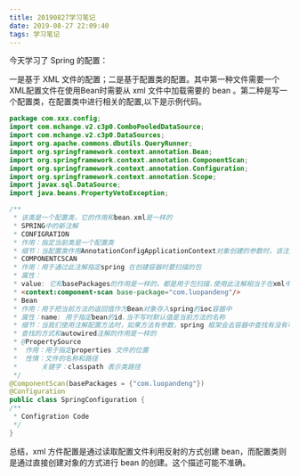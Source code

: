 ```yaml
---
title: 20190827学习笔记
date: 2019-08-27 22:09:40
tags: 学习笔记
---
```


今天学习了 Spring 的配置：



<!--more-->



一是基于 XML 文件的配置；二是基于配置类的配置。其中第一种文件需要一个XML配置文件在使用Bean时需要从 xml 文件中加载需要的 bean 。第二种是写一个配置类，在配置类中进行相关的配置,以下是示例代码。

```java
package com.xxx.config;
import com.mchange.v2.c3p0.ComboPooledDataSource;
import com.mchange.v2.c3p0.DataSources;
import org.apache.commons.dbutils.QueryRunner;
import org.springframework.context.annotation.Bean;
import org.springframework.context.annotation.ComponentScan;
import org.springframework.context.annotation.Configuration;
import org.springframework.context.annotation.Scope;
import javax.sql.DataSource;
import java.beans.PropertyVetoException;

/**
 * 该类是一个配置类，它的作用和bean.xml是一样的
 * SPRING中的新注解
 * CONFIGRATION
 * 作用：指定当前类是一个配置类
 * 细节：当配置类作用AnnotationConfigApplicationContext对象创建的参数时，该注解可以不写
 * COMPONENTCSCAN
 * 作用：用于通过此注解指定spring 在创建容器时要扫描的包
 * 属性：
 * value: 它和basePackages的作用是一样的，都是用于包扫描.使用此注解相当于在xml中配置了：
 * <context:component-scan base-package="com.luopandeng"/>
 * Bean
 * 作用：用于把当前方法的返回值作为Bean对象存入spring的ioc容器中
 * 属性：name: 用于指定bean的id.当不写时默认值是当前方法的名称
 * 细节：当我们使用注解配置方法时，如果方法有参数，spring 框架会去容器中查找有没有可用的bean	对象。
 * 查找的方式和autowired注解的作用是一样的
 * @PropertySource
 *  作用：用于指定properties 文件的位置
 *  性情：文件的名称和路径
 *      关键字：classpath 表示类路径
 */
@ComponentScan(basePackages = {"com.luopandeng"})
@Configuration
public class SpringConfiguration {
/**
 * Configration Code
 */
}
```

总结，xml 方件配置是通过读取配置文件利用反射的方式创建 bean，而配置类则是通过直接创建对象的方式进行 bean 的创建。这个描述可能不准确。
